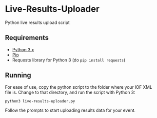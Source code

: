 Live-Results-Uploader
=====================

Python live results upload script

## Requirements

- [Python 3.x](http://www.python.org/download/)
- [Pip](http://www.pip-installer.org/en/latest/installing.html#install-or-upgrade-pip)
- Requests library for Python 3 (do `pip install requests`)

## Running

For ease of use, copy the python script to the folder where your IOF XML file is. Change to that directory, and run the script with Python 3:

`python3 live-results-uploader.py`

Follow the prompts to start uploading results data for your event.

